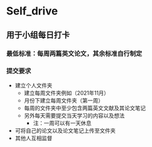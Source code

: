 # Self_drive
## 用于小组每日打卡
### 最低标准：每周两篇英文论文，其余标准自行制定
### 提交要求
- 建立个人文件夹
  - 建立每周文件夹例如（2021年11月）
  - 月份下建立每周文件夹（第一周）
  - 每周的文件夹中至少包含两篇英文文献及其论文笔记
  - 另外每天需要提交当天学习的内容以及想法
    - 注：一周可以有一天休息
- 可将自己的论文以及论文笔记上传至文件夹
- 其他人互相监督
